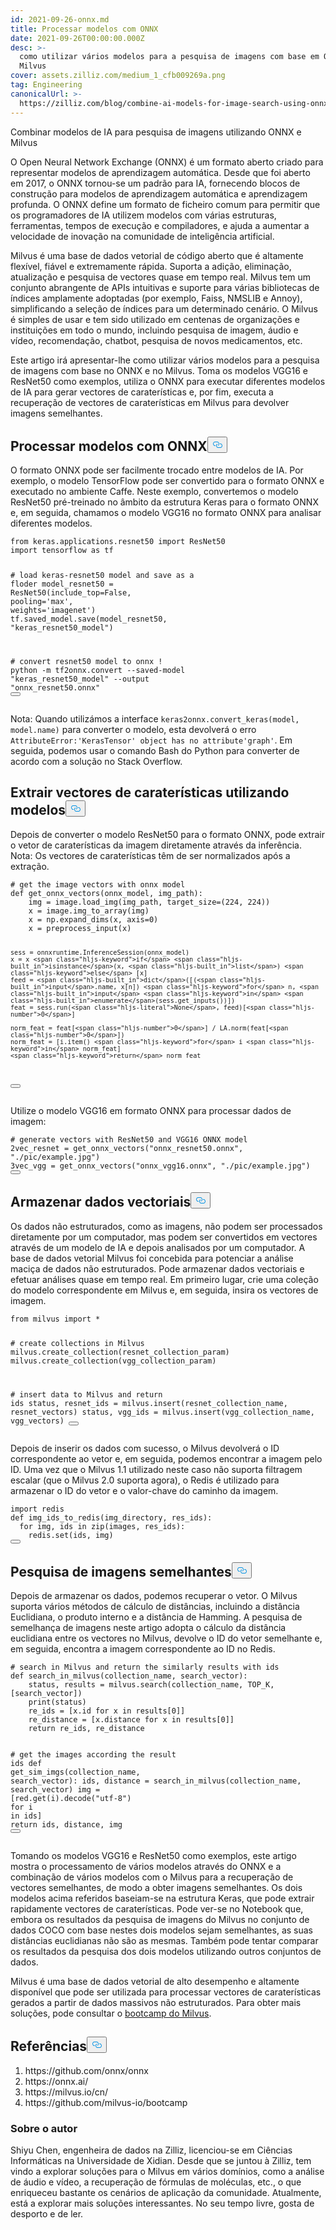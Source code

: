 ```yaml
---
id: 2021-09-26-onnx.md
title: Processar modelos com ONNX
date: 2021-09-26T00:00:00.000Z
desc: >-
  como utilizar vários modelos para a pesquisa de imagens com base em ONNX e
  Milvus
cover: assets.zilliz.com/medium_1_cfb009269a.png
tag: Engineering
canonicalUrl: >-
  https://zilliz.com/blog/combine-ai-models-for-image-search-using-onnx-and-milvus
---
```

<custom-h1>Combinar modelos de IA para pesquisa de imagens utilizando ONNX e Milvus</custom-h1><p>O Open Neural Network Exchange (ONNX) é um formato aberto criado para representar modelos de aprendizagem automática. Desde que foi aberto em 2017, o ONNX tornou-se um padrão para IA, fornecendo blocos de construção para modelos de aprendizagem automática e aprendizagem profunda. O ONNX define um formato de ficheiro comum para permitir que os programadores de IA utilizem modelos com várias estruturas, ferramentas, tempos de execução e compiladores, e ajuda a aumentar a velocidade de inovação na comunidade de inteligência artificial.</p>
<p>Milvus é uma base de dados vetorial de código aberto que é altamente flexível, fiável e extremamente rápida. Suporta a adição, eliminação, atualização e pesquisa de vectores quase em tempo real. Milvus tem um conjunto abrangente de APIs intuitivas e suporte para várias bibliotecas de índices amplamente adoptadas (por exemplo, Faiss, NMSLIB e Annoy), simplificando a seleção de índices para um determinado cenário. O Milvus é simples de usar e tem sido utilizado em centenas de organizações e instituições em todo o mundo, incluindo pesquisa de imagem, áudio e vídeo, recomendação, chatbot, pesquisa de novos medicamentos, etc.</p>
<p>Este artigo irá apresentar-lhe como utilizar vários modelos para a pesquisa de imagens com base no ONNX e no Milvus. Toma os modelos VGG16 e ResNet50 como exemplos, utiliza o ONNX para executar diferentes modelos de IA para gerar vectores de caraterísticas e, por fim, executa a recuperação de vectores de caraterísticas em Milvus para devolver imagens semelhantes.</p>
<h2 id="Process-Models-with-ONNX" class="common-anchor-header">Processar modelos com ONNX<button data-href="#Process-Models-with-ONNX" class="anchor-icon" translate="no">
      <svg translate="no"
        aria-hidden="true"
        focusable="false"
        height="20"
        version="1.1"
        viewBox="0 0 16 16"
        width="16"
      >
        <path
          fill="#0092E4"
          fill-rule="evenodd"
          d="M4 9h1v1H4c-1.5 0-3-1.69-3-3.5S2.55 3 4 3h4c1.45 0 3 1.69 3 3.5 0 1.41-.91 2.72-2 3.25V8.59c.58-.45 1-1.27 1-2.09C10 5.22 8.98 4 8 4H4c-.98 0-2 1.22-2 2.5S3 9 4 9zm9-3h-1v1h1c1 0 2 1.22 2 2.5S13.98 12 13 12H9c-.98 0-2-1.22-2-2.5 0-.83.42-1.64 1-2.09V6.25c-1.09.53-2 1.84-2 3.25C6 11.31 7.55 13 9 13h4c1.45 0 3-1.69 3-3.5S14.5 6 13 6z"
        ></path>
      </svg>
    </button></h2><p>O formato ONNX pode ser facilmente trocado entre modelos de IA. Por exemplo, o modelo TensorFlow pode ser convertido para o formato ONNX e executado no ambiente Caffe. Neste exemplo, convertemos o modelo ResNet50 pré-treinado no âmbito da estrutura Keras para o formato ONNX e, em seguida, chamamos o modelo VGG16 no formato ONNX para analisar diferentes modelos.</p>
<pre><code translate="no" class="language-python"><span class="hljs-keyword">from</span> keras.applications.resnet50 <span class="hljs-keyword">import</span> ResNet50
<span class="hljs-keyword">import</span> tensorflow <span class="hljs-keyword">as</span> tf

<span class="hljs-comment"># load keras-resnet50 model and save as a floder</span>
model_resnet50 = ResNet50(include_top=<span class="hljs-literal">False</span>, pooling=<span class="hljs-string">&#x27;max&#x27;</span>, weights=<span class="hljs-string">&#x27;imagenet&#x27;</span>)
tf.saved_model.save(model_resnet50, <span class="hljs-string">&quot;keras_resnet50_model&quot;</span>)

<span class="hljs-comment"># convert resnet50 model to onnx</span>
! python -m tf2onnx.convert --saved-model <span class="hljs-string">&quot;keras_resnet50_model&quot;</span> --output <span class="hljs-string">&quot;onnx_resnet50.onnx&quot;</span>
<button class="copy-code-btn"></button></code></pre>
<p>Nota: Quando utilizámos a interface <code translate="no">keras2onnx.convert_keras(model, model.name)</code> para converter o modelo, esta devolverá o erro <code translate="no">AttributeError:'KerasTensor' object has no attribute'graph'</code>. Em seguida, podemos usar o comando Bash do Python para converter de acordo com a solução no Stack Overflow.</p>
<h2 id="Extract-Feature-Vectors-using-Models" class="common-anchor-header">Extrair vectores de caraterísticas utilizando modelos<button data-href="#Extract-Feature-Vectors-using-Models" class="anchor-icon" translate="no">
      <svg translate="no"
        aria-hidden="true"
        focusable="false"
        height="20"
        version="1.1"
        viewBox="0 0 16 16"
        width="16"
      >
        <path
          fill="#0092E4"
          fill-rule="evenodd"
          d="M4 9h1v1H4c-1.5 0-3-1.69-3-3.5S2.55 3 4 3h4c1.45 0 3 1.69 3 3.5 0 1.41-.91 2.72-2 3.25V8.59c.58-.45 1-1.27 1-2.09C10 5.22 8.98 4 8 4H4c-.98 0-2 1.22-2 2.5S3 9 4 9zm9-3h-1v1h1c1 0 2 1.22 2 2.5S13.98 12 13 12H9c-.98 0-2-1.22-2-2.5 0-.83.42-1.64 1-2.09V6.25c-1.09.53-2 1.84-2 3.25C6 11.31 7.55 13 9 13h4c1.45 0 3-1.69 3-3.5S14.5 6 13 6z"
        ></path>
      </svg>
    </button></h2><p>Depois de converter o modelo ResNet50 para o formato ONNX, pode extrair o vetor de caraterísticas da imagem diretamente através da inferência. Nota: Os vectores de caraterísticas têm de ser normalizados após a extração.</p>
<pre><code translate="no" class="language-python"><span class="hljs-comment"># get the image vectors with onnx model</span>
<span class="hljs-keyword">def</span> <span class="hljs-title function_">get_onnx_vectors</span>(<span class="hljs-params">onnx_model, img_path</span>):
    img = image.load_img(img_path, target_size=(<span class="hljs-number">224</span>, <span class="hljs-number">224</span>))
    x = image.img_to_array(img)
    x = np.expand_dims(x, axis=<span class="hljs-number">0</span>)
    x = preprocess_input(x)
    
    sess = onnxruntime.InferenceSession(onnx_model)
    x = x <span class="hljs-keyword">if</span> <span class="hljs-built_in">isinstance</span>(x, <span class="hljs-built_in">list</span>) <span class="hljs-keyword">else</span> [x]
    feed = <span class="hljs-built_in">dict</span>([(<span class="hljs-built_in">input</span>.name, x[n]) <span class="hljs-keyword">for</span> n, <span class="hljs-built_in">input</span> <span class="hljs-keyword">in</span> <span class="hljs-built_in">enumerate</span>(sess.get_inputs())])
    feat = sess.run(<span class="hljs-literal">None</span>, feed)[<span class="hljs-number">0</span>]
    
    norm_feat = feat[<span class="hljs-number">0</span>] / LA.norm(feat[<span class="hljs-number">0</span>])
    norm_feat = [i.item() <span class="hljs-keyword">for</span> i <span class="hljs-keyword">in</span> norm_feat]
    <span class="hljs-keyword">return</span> norm_feat
<button class="copy-code-btn"></button></code></pre>
<p>Utilize o modelo VGG16 em formato ONNX para processar dados de imagem:</p>
<pre><code translate="no" class="language-python"><span class="hljs-comment"># generate vectors with ResNet50 and VGG16 ONNX model</span>
2vec_resnet = get_onnx_vectors(<span class="hljs-string">&quot;onnx_resnet50.onnx&quot;</span>, <span class="hljs-string">&quot;./pic/example.jpg&quot;</span>)
3vec_vgg = get_onnx_vectors(<span class="hljs-string">&quot;onnx_vgg16.onnx&quot;</span>, <span class="hljs-string">&quot;./pic/example.jpg&quot;</span>)
<button class="copy-code-btn"></button></code></pre>
<h2 id="Store-Vector-Data" class="common-anchor-header">Armazenar dados vectoriais<button data-href="#Store-Vector-Data" class="anchor-icon" translate="no">
      <svg translate="no"
        aria-hidden="true"
        focusable="false"
        height="20"
        version="1.1"
        viewBox="0 0 16 16"
        width="16"
      >
        <path
          fill="#0092E4"
          fill-rule="evenodd"
          d="M4 9h1v1H4c-1.5 0-3-1.69-3-3.5S2.55 3 4 3h4c1.45 0 3 1.69 3 3.5 0 1.41-.91 2.72-2 3.25V8.59c.58-.45 1-1.27 1-2.09C10 5.22 8.98 4 8 4H4c-.98 0-2 1.22-2 2.5S3 9 4 9zm9-3h-1v1h1c1 0 2 1.22 2 2.5S13.98 12 13 12H9c-.98 0-2-1.22-2-2.5 0-.83.42-1.64 1-2.09V6.25c-1.09.53-2 1.84-2 3.25C6 11.31 7.55 13 9 13h4c1.45 0 3-1.69 3-3.5S14.5 6 13 6z"
        ></path>
      </svg>
    </button></h2><p>Os dados não estruturados, como as imagens, não podem ser processados diretamente por um computador, mas podem ser convertidos em vectores através de um modelo de IA e depois analisados por um computador. A base de dados vetorial Milvus foi concebida para potenciar a análise maciça de dados não estruturados. Pode armazenar dados vectoriais e efetuar análises quase em tempo real. Em primeiro lugar, crie uma coleção do modelo correspondente em Milvus e, em seguida, insira os vectores de imagem.</p>
<pre><code translate="no" class="language-python"><span class="hljs-keyword">from</span> milvus <span class="hljs-keyword">import</span> *

<span class="hljs-comment"># create collections in Milvus</span>
milvus.create_collection(resnet_collection_param)
milvus.create_collection(vgg_collection_param)

<span class="hljs-comment"># insert data to Milvus and return ids</span>
status, resnet_ids = milvus.insert(resnet_collection_name, resnet_vectors)
status, vgg_ids = milvus.insert(vgg_collection_name, vgg_vectors)
<button class="copy-code-btn"></button></code></pre>
<p>Depois de inserir os dados com sucesso, o Milvus devolverá o ID correspondente ao vetor e, em seguida, podemos encontrar a imagem pelo ID. Uma vez que o Milvus 1.1 utilizado neste caso não suporta filtragem escalar (que o Milvus 2.0 suporta agora), o Redis é utilizado para armazenar o ID do vetor e o valor-chave do caminho da imagem.</p>
<pre><code translate="no" class="language-python"><span class="hljs-keyword">import</span> redis
<span class="hljs-keyword">def</span> <span class="hljs-title function_">img_ids_to_redis</span>(<span class="hljs-params">img_directory, res_ids</span>):
  <span class="hljs-keyword">for</span> img, ids <span class="hljs-keyword">in</span> <span class="hljs-built_in">zip</span>(images, res_ids):
    redis.<span class="hljs-built_in">set</span>(ids, img)
<button class="copy-code-btn"></button></code></pre>
<h2 id="Search-for-Similar-Images" class="common-anchor-header">Pesquisa de imagens semelhantes<button data-href="#Search-for-Similar-Images" class="anchor-icon" translate="no">
      <svg translate="no"
        aria-hidden="true"
        focusable="false"
        height="20"
        version="1.1"
        viewBox="0 0 16 16"
        width="16"
      >
        <path
          fill="#0092E4"
          fill-rule="evenodd"
          d="M4 9h1v1H4c-1.5 0-3-1.69-3-3.5S2.55 3 4 3h4c1.45 0 3 1.69 3 3.5 0 1.41-.91 2.72-2 3.25V8.59c.58-.45 1-1.27 1-2.09C10 5.22 8.98 4 8 4H4c-.98 0-2 1.22-2 2.5S3 9 4 9zm9-3h-1v1h1c1 0 2 1.22 2 2.5S13.98 12 13 12H9c-.98 0-2-1.22-2-2.5 0-.83.42-1.64 1-2.09V6.25c-1.09.53-2 1.84-2 3.25C6 11.31 7.55 13 9 13h4c1.45 0 3-1.69 3-3.5S14.5 6 13 6z"
        ></path>
      </svg>
    </button></h2><p>Depois de armazenar os dados, podemos recuperar o vetor. O Milvus suporta vários métodos de cálculo de distâncias, incluindo a distância Euclidiana, o produto interno e a distância de Hamming. A pesquisa de semelhança de imagens neste artigo adopta o cálculo da distância euclidiana entre os vectores no Milvus, devolve o ID do vetor semelhante e, em seguida, encontra a imagem correspondente ao ID no Redis.</p>
<pre><code translate="no" class="language-python"><span class="hljs-comment"># search in Milvus and return the similarly results with ids</span>
<span class="hljs-keyword">def</span> <span class="hljs-title function_">search_in_milvus</span>(<span class="hljs-params">collection_name, search_vector</span>):
    status, results = milvus.search(collection_name, TOP_K, [search_vector])
    <span class="hljs-built_in">print</span>(status)
    re_ids = [x.<span class="hljs-built_in">id</span> <span class="hljs-keyword">for</span> x <span class="hljs-keyword">in</span> results[<span class="hljs-number">0</span>]]
    re_distance = [x.distance <span class="hljs-keyword">for</span> x <span class="hljs-keyword">in</span> results[<span class="hljs-number">0</span>]]
    <span class="hljs-keyword">return</span> re_ids, re_distance
    
<span class="hljs-comment"># get the images according the result ids</span>
<span class="hljs-keyword">def</span> <span class="hljs-title function_">get_sim_imgs</span>(<span class="hljs-params">collection_name, search_vector</span>):
    ids, distance = search_in_milvus(collection_name, search_vector)
    img = [red.get(i).decode(<span class="hljs-string">&quot;utf-8&quot;</span>) <span class="hljs-keyword">for</span> i <span class="hljs-keyword">in</span> ids]
    <span class="hljs-keyword">return</span> ids, distance, img
<button class="copy-code-btn"></button></code></pre>
<p>Tomando os modelos VGG16 e ResNet50 como exemplos, este artigo mostra o processamento de vários modelos através do ONNX e a combinação de vários modelos com o Milvus para a recuperação de vectores semelhantes, de modo a obter imagens semelhantes. Os dois modelos acima referidos baseiam-se na estrutura Keras, que pode extrair rapidamente vectores de caraterísticas. Pode ver-se no Notebook que, embora os resultados da pesquisa de imagens do Milvus no conjunto de dados COCO com base nestes dois modelos sejam semelhantes, as suas distâncias euclidianas não são as mesmas. Também pode tentar comparar os resultados da pesquisa dos dois modelos utilizando outros conjuntos de dados.</p>
<p>Milvus é uma base de dados vetorial de alto desempenho e altamente disponível que pode ser utilizada para processar vectores de caraterísticas gerados a partir de dados massivos não estruturados. Para obter mais soluções, pode consultar o <a href="https://github.com/milvus-io/bootcamp">bootcamp do Milvus</a>.</p>
<h2 id="References" class="common-anchor-header">Referências<button data-href="#References" class="anchor-icon" translate="no">
      <svg translate="no"
        aria-hidden="true"
        focusable="false"
        height="20"
        version="1.1"
        viewBox="0 0 16 16"
        width="16"
      >
        <path
          fill="#0092E4"
          fill-rule="evenodd"
          d="M4 9h1v1H4c-1.5 0-3-1.69-3-3.5S2.55 3 4 3h4c1.45 0 3 1.69 3 3.5 0 1.41-.91 2.72-2 3.25V8.59c.58-.45 1-1.27 1-2.09C10 5.22 8.98 4 8 4H4c-.98 0-2 1.22-2 2.5S3 9 4 9zm9-3h-1v1h1c1 0 2 1.22 2 2.5S13.98 12 13 12H9c-.98 0-2-1.22-2-2.5 0-.83.42-1.64 1-2.09V6.25c-1.09.53-2 1.84-2 3.25C6 11.31 7.55 13 9 13h4c1.45 0 3-1.69 3-3.5S14.5 6 13 6z"
        ></path>
      </svg>
    </button></h2><ol>
<li>https://github.com/onnx/onnx</li>
<li>https://onnx.ai/</li>
<li>https://milvus.io/cn/</li>
<li>https://github.com/milvus-io/bootcamp</li>
</ol>
<h3 id="About-author" class="common-anchor-header">Sobre o autor</h3><p>Shiyu Chen, engenheira de dados na Zilliz, licenciou-se em Ciências Informáticas na Universidade de Xidian. Desde que se juntou à Zilliz, tem vindo a explorar soluções para o Milvus em vários domínios, como a análise de áudio e vídeo, a recuperação de fórmulas de moléculas, etc., o que enriqueceu bastante os cenários de aplicação da comunidade. Atualmente, está a explorar mais soluções interessantes. No seu tempo livre, gosta de desporto e de ler.</p>
